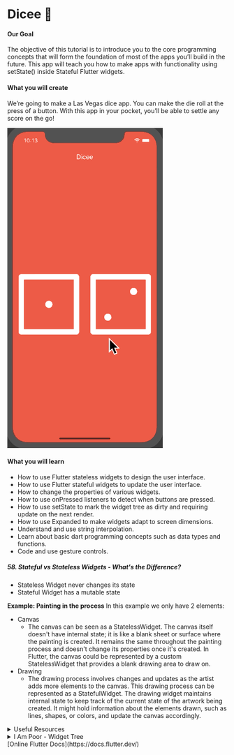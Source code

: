 # Dicee 🎲

#### Our Goal
The objective of this tutorial is to introduce you to the core programming concepts that will form the foundation of most of the apps you’ll build in the future. This app will teach you how to make apps with functionality using setState() inside Stateful Flutter widgets.

#### What you will create
We’re going to make a Las Vegas dice app. You can make the die roll at the press of a button. With this app in your pocket, you’ll be able to settle any score on the go!

![Finished App](../general_resources/prj_gifs/dicee-demo.gif)

#### What you will learn
- How to use Flutter stateless widgets to design the user interface.
- How to use Flutter stateful widgets to update the user interface.
- How to change the properties of various widgets.
- How to use onPressed listeners to detect when buttons are pressed.
- How to use setState to mark the widget tree as dirty and requiring update on the next render.
- How to use Expanded to make widgets adapt to screen dimensions.
- Understand and use string interpolation.
- Learn about basic dart programming concepts such as data types and functions.
- Code and use gesture controls.

##### 58. Stateful vs Stateless Widgets - What's the Difference?
- Stateless Widget never changes its state
- Stateful Widget has a mutable state

**Example: Painting in the process**
In this example we only have 2 elements:
- Canvas
  - The canvas can be seen as a StatelessWidget. The canvas itself doesn't have internal state; it is like a blank sheet or surface where the painting is created. It remains the same throughout the painting process and doesn't change its properties once it's created. In Flutter, the canvas could be represented by a custom StatelessWidget that provides a blank drawing area to draw on.
- Drawing
  - The drawing process involves changes and updates as the artist adds more elements to the canvas. This drawing process can be represented as a StatefulWidget. The drawing widget maintains internal state to keep track of the current state of the artwork being created. It might hold information about the elements drawn, such as lines, shapes, or colors, and update the canvas accordingly.

<details>
  <summary>Useful Resources</summary>
   
   1. [New Buttons and Button Themes](https://docs.flutter.dev/release/breaking-changes/buttons)
   2. [TextButton Widget](https://api.flutter.dev/flutter/material/TextButton-class.html)
   3. [ElevatedButton Widget](https://api.flutter.dev/flutter/material/ElevatedButton-class.html)
   4. [OutlinedButton Widget](https://api.flutter.dev/flutter/material/OutlinedButton-class.html)
   5. [Stateless Widget](https://api.flutter.dev/flutter/widgets/StatelessWidget-class.html)
   6. [Stateful Widget](https://api.flutter.dev/flutter/widgets/StatefulWidget-class.html)
   7. [Add interactivity to your Flutter app](https://docs.flutter.dev/ui/interactivity)
   8. [dart:math library](https://api.dart.dev/stable/3.0.7/dart-math/dart-math-library.html)
   9. [Random Class - Randomize Numbers](https://api.flutter.dev/flutter/dart-math/Random-class.html)
   10. [Fixed Len List](https://api.dart.dev/stable/2.13.4/dart-core/List/List.filled.html)

</details>

<details>
  <summary>I Am Poor - Widget Tree</summary>
  <img src="../general_resources/dicee_widget_tree.png" alt="Widget Tree - I Am Rich">

</details>
[Online Flutter Docs](https://docs.flutter.dev/)
